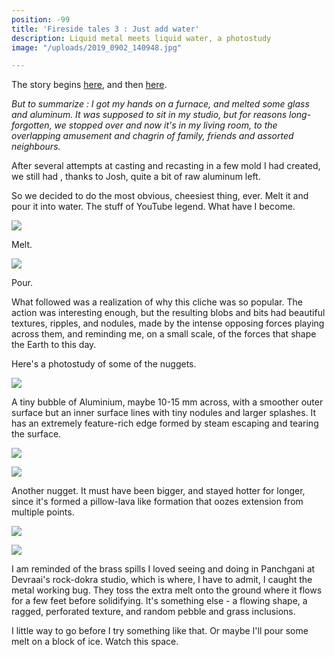 ```yaml
---
position: -99
title: 'Fireside tales 3 : Just add water'
description: Liquid metal meets liquid water, a photostudy
image: "/uploads/2019_0902_140948.jpg"

---
```

The story begins [here](https://www.jesalmehta.com/explorations/furnace-frolic/), and then [here](https://www.jesalmehta.com/explorations/furnace-2-aluminum/).

_But to summarize : I got my hands on a furnace, and melted some glass and aluminum. It was supposed to sit in my studio, but for reasons long-forgotten, we stopped over and now it's in my living room, to the overlapping amusement and chagrin of family, friends and assorted neighbours._

After several attempts at casting and recasting in a few mold I had created, we still had , thanks to Josh, quite a bit of raw aluminum left.

So we decided to do the most obvious, cheesiest thing, ever. Melt it and pour it into water. The stuff of YouTube legend. What have I become.

![](/uploads/2019_0831_230452.jpg)

Melt.

![](/uploads/2019_0831_231911.jpg)

Pour.

What followed was a realization of why this cliche was so popular. The action was interesting enough, but the resulting blobs and bits had beautiful textures, ripples, and nodules, made by the intense opposing forces playing across them, and reminding me, on a small scale, of the forces that shape the Earth to this day.

Here's a photostudy of some of the nuggets.

![](/uploads/2019_0902_150054.jpg)

A tiny bubble of Aluminium, maybe 10-15 mm across, with a smoother outer surface but an inner surface lines with tiny nodules and larger splashes. It has an extremely feature-rich edge formed by steam escaping and tearing the surface.

![](/uploads/2019_0902_141058.jpg)

![](/uploads/2019_0902_140724.jpg)

Another nugget. It must have been bigger, and stayed hotter for longer, since it's formed a pillow-lava like formation that oozes extension from multiple points.

![](/uploads/2019_0902_150625.jpg)

![](/uploads/2019_0902_140948.jpg)

I am reminded of the brass spills I loved seeing and doing in Panchgani at Devraai's rock-dokra studio, which is where, I have to admit, I caught the metal working bug. They toss the extra melt onto the ground where it flows for a few feet before solidifying. It's something else - a flowing shape, a ragged, perforated texture, and random pebble and grass inclusions.

I little way to go before I try something like that. Or maybe I'll pour some melt on a block of ice. Watch this space.